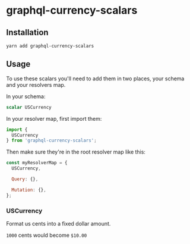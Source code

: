 # graphql-currency-scalars

## Installation

```
yarn add graphql-currency-scalars
```

## Usage

To use these scalars you'll need to add them in two places, your schema and your resolvers map.

In your schema:

```graphql
scalar USCurrency
```

In your resolver map, first import them:

```js
import {
  USCurrency
} from 'graphql-currency-scalars';
```

Then make sure they're in the root resolver map like this:

```js
const myResolverMap = {
  USCurrency,

  Query: {},

  Mutation: {},
};
```

### USCurrency

Format us cents into a fixed dollar amount.

`1000` cents would become `$10.00`
